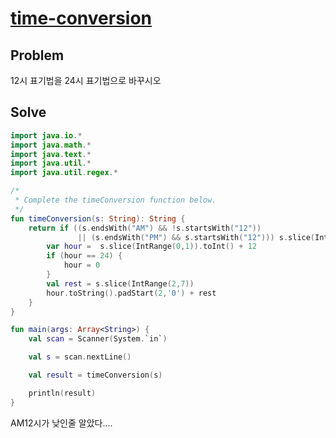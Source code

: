 # [time-conversion](https://www.hackerrank.com/challenges/time-conversion/problem)
## Problem
12시 표기법을 24시 표기법으로 바꾸시오

## Solve
```kotlin
import java.io.*
import java.math.*
import java.text.*
import java.util.*
import java.util.regex.*

/*
 * Complete the timeConversion function below.
 */
fun timeConversion(s: String): String {
    return if ((s.endsWith("AM") && !s.startsWith("12")) 
               || (s.endsWith("PM") && s.startsWith("12"))) s.slice(IntRange(0,7)) else {
        var hour =  s.slice(IntRange(0,1)).toInt() + 12
        if (hour == 24) {
            hour = 0
        }
        val rest = s.slice(IntRange(2,7))
        hour.toString().padStart(2,'0') + rest
    }
}

fun main(args: Array<String>) {
    val scan = Scanner(System.`in`)

    val s = scan.nextLine()

    val result = timeConversion(s)

    println(result)
}

```
AM12시가 낮인줄 알았다....
